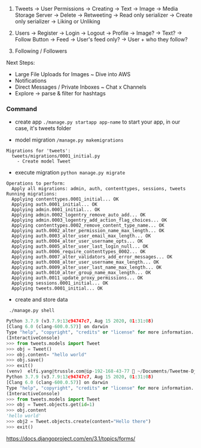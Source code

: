 1. Tweets
    -> User Permissions
        -> Creating
            -> Text
            -> Image -> Media Storage Server
        -> Delete
        -> Retweeting
            -> Read only serializer
            -> Create only serializer
        -> Liking or Unliking

2. Users
    -> Register
    -> Login
    -> Logout
    -> Profile
        -> Image?
        -> Text?
        -> Follow Button
    -> Feed
        -> User's feed only?
        -> User + who they follow?

3. Following / Followers


Next Steps:
- Large File Uploads for Images ~ Dive into AWS
- Notifications
- Direct Messages / Private Inboxes ~ Chat x Channels
- Explore -> parse & filter for hashtags



### Command

- create app
`./manage.py startapp app-name` to start your app, in our case, it's tweets folder 

- model migration
`/manage.py makemigrations `
```shell
Migrations for 'tweets':
  tweets/migrations/0001_initial.py
    - Create model Tweet
```
- execute migration
`python manage.py migrate`

```
Operations to perform:
  Apply all migrations: admin, auth, contenttypes, sessions, tweets
Running migrations:
  Applying contenttypes.0001_initial... OK
  Applying auth.0001_initial... OK
  Applying admin.0001_initial... OK
  Applying admin.0002_logentry_remove_auto_add... OK
  Applying admin.0003_logentry_add_action_flag_choices... OK
  Applying contenttypes.0002_remove_content_type_name... OK
  Applying auth.0002_alter_permission_name_max_length... OK
  Applying auth.0003_alter_user_email_max_length... OK
  Applying auth.0004_alter_user_username_opts... OK
  Applying auth.0005_alter_user_last_login_null... OK
  Applying auth.0006_require_contenttypes_0002... OK
  Applying auth.0007_alter_validators_add_error_messages... OK
  Applying auth.0008_alter_user_username_max_length... OK
  Applying auth.0009_alter_user_last_name_max_length... OK
  Applying auth.0010_alter_group_name_max_length... OK
  Applying auth.0011_update_proxy_permissions... OK
  Applying sessions.0001_initial... OK
  Applying tweets.0001_initial... OK
```


- create and store data 

` ./manage.py shell`  

```python
Python 3.7.9 (v3.7.9:13c94747c7, Aug 15 2020, 01:31:08) 
[Clang 6.0 (clang-600.0.57)] on darwin
Type "help", "copyright", "credits" or "license" for more information.
(InteractiveConsole)
>>> from tweets.models import Tweet
>>> obj = Tweet()
>>> obj.content= "hello world"
>>> obj.save()
>>> exit()
(venv)  elfi.yang@trussle.com@ip-192-168-43-77  ~/Documents/Tweetme-Django-React/tweetme   master ●  ./manage.py shell
Python 3.7.9 (v3.7.9:13c94747c7, Aug 15 2020, 01:31:08) 
[Clang 6.0 (clang-600.0.57)] on darwin
Type "help", "copyright", "credits" or "license" for more information.
(InteractiveConsole)
>>> from tweets.models import Tweet
>>> obj = Tweet.objects.get(id=1)
>>> obj.content
'hello world'
>>> obj2 = Tweet.objects.create(content="Hello there")
>>> exit()
```


https://docs.djangoproject.com/en/3.1/topics/forms/